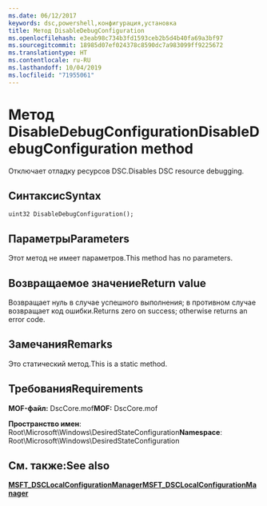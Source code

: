 ```yaml
---
ms.date: 06/12/2017
keywords: dsc,powershell,конфигурация,установка
title: Метод DisableDebugConfiguration
ms.openlocfilehash: e3eab98c734b3fd1593ceb2b5d4b40fa69a3bf97
ms.sourcegitcommit: 18985d07ef024378c8590dc7a983099ff9225672
ms.translationtype: HT
ms.contentlocale: ru-RU
ms.lasthandoff: 10/04/2019
ms.locfileid: "71955061"
---
```

# <a name="disabledebugconfiguration-method"></a><span data-ttu-id="8676d-103">Метод DisableDebugConfiguration</span><span class="sxs-lookup"><span data-stu-id="8676d-103">DisableDebugConfiguration method</span></span>

<span data-ttu-id="8676d-104">Отключает отладку ресурсов DSC.</span><span class="sxs-lookup"><span data-stu-id="8676d-104">Disables DSC resource debugging.</span></span>

## <a name="syntax"></a><span data-ttu-id="8676d-105">Синтаксис</span><span class="sxs-lookup"><span data-stu-id="8676d-105">Syntax</span></span>

```mof
uint32 DisableDebugConfiguration();
```

## <a name="parameters"></a><span data-ttu-id="8676d-106">Параметры</span><span class="sxs-lookup"><span data-stu-id="8676d-106">Parameters</span></span>

<span data-ttu-id="8676d-107">Этот метод не имеет параметров.</span><span class="sxs-lookup"><span data-stu-id="8676d-107">This method has no parameters.</span></span>

## <a name="return-value"></a><span data-ttu-id="8676d-108">Возвращаемое значение</span><span class="sxs-lookup"><span data-stu-id="8676d-108">Return value</span></span>

<span data-ttu-id="8676d-109">Возвращает нуль в случае успешного выполнения; в противном случае возвращает код ошибки.</span><span class="sxs-lookup"><span data-stu-id="8676d-109">Returns zero on success; otherwise returns an error code.</span></span>

## <a name="remarks"></a><span data-ttu-id="8676d-110">Замечания</span><span class="sxs-lookup"><span data-stu-id="8676d-110">Remarks</span></span>

<span data-ttu-id="8676d-111">Это статический метод.</span><span class="sxs-lookup"><span data-stu-id="8676d-111">This is a static method.</span></span>

## <a name="requirements"></a><span data-ttu-id="8676d-112">Требования</span><span class="sxs-lookup"><span data-stu-id="8676d-112">Requirements</span></span>

<span data-ttu-id="8676d-113">**MOF-файл:** DscCore.mof</span><span class="sxs-lookup"><span data-stu-id="8676d-113">**MOF:** DscCore.mof</span></span>

<span data-ttu-id="8676d-114">**Пространство имен**: Root\Microsoft\Windows\DesiredStateConfiguration</span><span class="sxs-lookup"><span data-stu-id="8676d-114">**Namespace**: Root\Microsoft\Windows\DesiredStateConfiguration</span></span>

## <a name="see-also"></a><span data-ttu-id="8676d-115">См. также:</span><span class="sxs-lookup"><span data-stu-id="8676d-115">See also</span></span>

[<span data-ttu-id="8676d-116">**MSFT_DSCLocalConfigurationManager**</span><span class="sxs-lookup"><span data-stu-id="8676d-116">**MSFT_DSCLocalConfigurationManager**</span></span>](msft-dsclocalconfigurationmanager.md)
